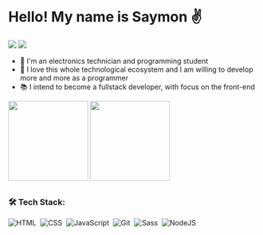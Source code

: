 # Hello! My name is Saymon :v:

<!-- <a href="https://www.instagram.com/saymonnv/" target="_blank"><img src="https://img.shields.io/badge/-Instagram-%23E4405F?style=for-the-badge&logo=instagram&logoColor=white" target="_blank"></a>  -->
<a href="https://www.linkedin.com/in/saymonvictor/" target="_blank"><img src="https://img.shields.io/badge/-LinkedIn-%230077B5?style=for-the-badge&logo=linkedin&logoColor=white" target="_blank"></a>
<a href="mailto:saymonnnvict0r@gmail.com" target="_blank"><img src="https://img.shields.io/badge/-Gmail-ea4335?style=for-the-badge&logo=gmail&logoColor=white" target="_blank"></a>

- 📌 I'm an electronics technician and programming student
- 🚀 I love this whole technological ecosystem and I am willing to develop more and more as a programmer
- 📚 I intend to become a fullstack developer, with focus on the front-end

<div>
 <img height="160px" src="https://github-readme-stats.vercel.app/api?username=Symonnv&show_icons=true&theme=material-palenight&include_all_commits=true&count_private=truee"/>
 <img height="160px" src="https://github-readme-stats.vercel.app/api/top-langs/?username=Symonnv&layout=compact&langs_count=16&theme=material-palenight"/>
</div>

##

### 🛠️ Tech Stack:

![HTML](https://img.shields.io/badge/-HTML-292d3e?style=flat-square&logo=HTML5)&nbsp;
![CSS](https://img.shields.io/badge/-CSS-292d3e?style=flat-square&logo=CSS3&logoColor=1572B6)&nbsp;
![JavaScript](https://img.shields.io/badge/-JavaScript-292d3e?style=flat-square&logo=javascript)&nbsp;
![Git](https://img.shields.io/badge/-Git-292d3e?style=flat-square&logo=git)&nbsp;
![Sass](https://img.shields.io/badge/-Sass-292d3e?style=flat-square&logo=sass)&nbsp;
![NodeJS](https://img.shields.io/badge/-NodeJS-292d3e?style=flat-square&logo=nodedotjs)&nbsp;
